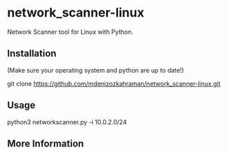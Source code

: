 # network_scanner-linux
 Network Scanner tool for Linux with Python.

## Installation
(Make sure your operating system and python are up to date!)

git clone https://github.com/mdenizozkahraman/network_scanner-linux.git

## Usage
python3 networkscanner.py -i 10.0.2.0/24 

## More Information



